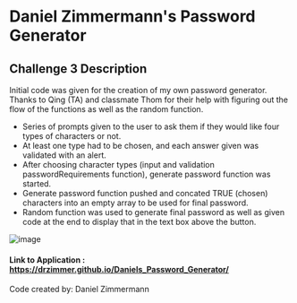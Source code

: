 # Daniel Zimmermann's Password Generator

## Challenge 3 Description

Initial code was given for the creation of my own password generator.
Thanks to Qing (TA) and classmate Thom for their help with figuring out the flow of the functions as well as the random function.

- Series of prompts given to the user to ask them if they would like four types of characters or not.
- At least one type had to be chosen, and each answer given was validated with an alert.
- After choosing character types (input and validation passwordRequirements function), generate password function was started.
- Generate password function pushed and concated TRUE (chosen) characters into an empty array to be used for final password.
- Random function was used to generate final password as well as given code at the end to display that in the text box above the button.

![image](https://user-images.githubusercontent.com/91150259/145678481-b82db8f3-6801-47e8-8acb-946ac537aac1.png)

#### Link to Application : https://drzimmer.github.io/Daniels_Password_Generator/

Code created by: Daniel Zimmermann
